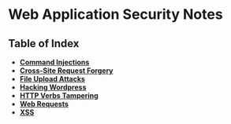 # Web Application Security Notes

## Table of Index
- **[Command Injections](command-injections.md)**
- **[Cross-Site Request Forgery](csrf.md)**
- **[File Upload Attacks](file-upload-attacks.md)**
- **[Hacking Wordpress](hacking-wordpress.md)**
- **[HTTP Verbs Tampering](http-verbs-tampering.md)**
- **[Web Requests](web-requests.md)**
- **[XSS](xss.md)**
